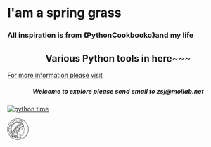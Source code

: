 # I'am a spring grass
### All inspiration is from 《PythonCookbooko》and my life

<h2 align="center">Various Python tools in here~~~</h2>
<a href="https://oreil.ly/python_cookbook_3e">For more information please visit</a>
<h5 align="center">Welcome to explore please send email to zsj@moilab.net</h5>

[![python time](https://img.shields.io/badge/CI-python-green?style=plastic&color=blue&logo=github&logoColor=green)](https://github.com/Springrass/first_grassi)

![Chauncey](https://github.com/Springrass/first_grass/blob/main/Album/max-planck-gesellschaft.svg)
